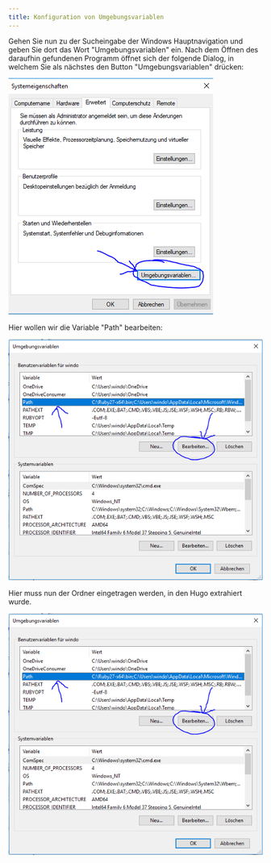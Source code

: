 ```yaml
---
title: Konfiguration von Umgebungsvariablen
---
```


Gehen Sie nun zu der Sucheingabe der Windows Hauptnavigation und geben Sie dort das Wort "Umgebungsvariablen" ein.
Nach dem Öffnen des daraufhin gefundenen Programm öffnet sich der folgende Dialog, in welchem Sie als nächstes den Button "Umgebungsvariablen" drücken:

![Systemeigenschaften](./img/windows_system_properties.png)

Hier wollen wir die Variable "Path" bearbeiten:

![Umgebungsvariablen](./img/windows_environment_variables.png)

Hier muss nun der Ordner eingetragen werden, in den Hugo extrahiert wurde.

![Umgebungsvariablen bearbeiten](./img/windows_environment_variables.png)
